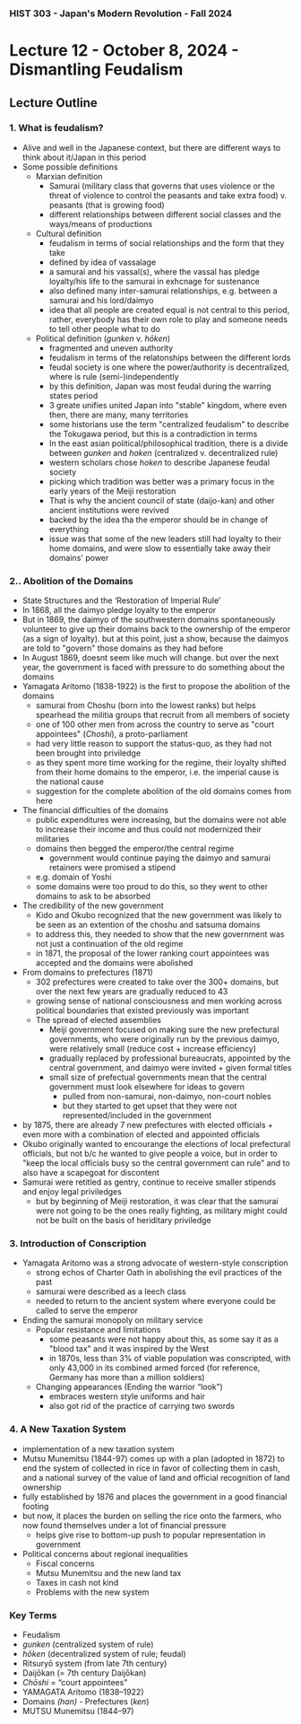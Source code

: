 ### HIST 303 - Japan's Modern Revolution - Fall 2024

[//]: <> (use `gqap` to force wrap text)
[//]: <> (use `:noa w` to save without autoformatting)

# Lecture 12 - October 8, 2024 - Dismantling Feudalism

## Lecture Outline

### 1. What is feudalism?

- Alive and well in the Japanese context, but there are different ways to think about it/Japan in
  this period
- Some possible definitions
  - Marxian definition
    - Samurai (military class that governs that uses violence or the threat of violence to control
      the peasants and take extra food) v. peasants (that is growing food)
    - different relationships between different social classes and the ways/means of productions
  - Cultural definition
    - feudalism in terms of social relationships and the form that they take
    - defined by idea of vassalage
    - a samurai and his vassal(s), where the vassal has pledge loyalty/his life to the samurai in
      exhcnage for sustenance
    - also defined many inter-samurai relationships, e.g. between a samurai and his lord/daimyo
    - idea that all people are created equal is not central to this period, rather, everybody has
      their own role to play and someone needs to tell other people what to do
  - Political definition (_gunken_ v. _hōken_)
    - fragmented and uneven authority
    - feudalism in terms of the relatonships between the different lords
    - feudal society is one where the power/authority is decentralized, where is rule
      (semi-)independently
    - by this definition, Japan was most feudal during the warring states period
    - 3 greate unifies united Japan into "stable" kingdom, where even then, there are many, many
      territories
    - some historians use the term "centralized feudalism" to describe the Tokugawa period, but this
      is a contradiction in terms
    - In the east asian political/philosophical tradition, there is a divide between _gunken_ and
      _hoken_ (centralized v. decentralized rule)
    - western scholars chose _hoken_ to describe Japanese feudal society
    - picking which tradition was better was a primary focus in the early years of the Meiji
      restoration
    - That is why the ancient council of state (daijo-kan) and other ancient institutions were
      revived
    - backed by the idea tha the emperor should be in change of everything
    - issue was that some of the new leaders still had loyalty to their home domains, and were slow
      to essentially take away their domains' power

### 2.. Abolition of the Domains

- State Structures and the ‘Restoration of Imperial Rule’
- In 1868, all the daimyo pledge loyalty to the emperor
- But in 1869, the daimyo of the southwestern domains spontaneously volunteer to give up their
  domains back to the ownership of the emperor (as a sign of loyalty). but at this point, just a show,
  because the daimyos are told to "govern" those domains as they had before
- In August 1869, doesnt seem like much will change. but over the next year, the government is faced
  with pressure to do something about the domains
- Yamagata Aritomo (1838-1922) is the first to propose the abolition of the domains
  - samurai from Choshu (born into the lowest ranks) but helps spearhead the militia groups that
    recruit from all members of society
  - one of 100 other men from across the country to serve as "court appointees" (_Choshi_), a
    proto-parliament
  - had very little reason to support the status-quo, as they had not been brought into
    priviledge
  - as they spent more time working for the regime, their loyalty shifted from their home domains
    to the emperor, i.e. the imperial cause is the national cause
  - suggestion for the complete abolition of the old domains comes from here
- The financial difficulties of the domains
  - public expenditures were increasing, but the domains were not able to increase their income and
    thus could not modernized their militaries
  - domains then begged the emperor/the central regime
    - government would continue paying the daimyo and samurai retainers were promised a stipend
  - e.g. domain of Yoshi
  - some domains were too proud to do this, so they went to other domains to ask to be absorbed
- The credibility of the new government
  - Kido and Okubo recognized that the new government was likely to be seen as an extention of the
    choshu and satsuma domains
  - to address this, they needed to show that the new government was not just a continuation of the
    old regime
  - in 1871, the proposal of the lower ranking court appointees was accepted and the domains were
    abolished
- From domains to prefectures (1871)
  - 302 prefectures were created to take over the 300+ domains, but over the next few years are
    gradually reduced to 43
  - growing sense of national consciousness and men working across political boundaries that existed
    previously was important
  - The spread of elected assemblies
    - Meiji government focused on making sure the new prefectural governments, who were originally
      run by the previous daimyo, were relatively small
      (reduce cost + increase efficiency)
    - gradually replaced by professional bureaucrats, appointed by the central government, and
      daimyo were invited + given formal titles
    - small size of prefectual governments mean that the central government must look elsewhere for
      ideas to govern
      - pulled from non-samurai, non-daimyo, non-court nobles
      - but they started to get upset that they were not represented/included in the government
- by 1875, there are already 7 new prefectures with elected officials + even more with a combination
  of elected and appointed officials
- Okubo originally wanted to encourange the elections of local prefectural officials, but not b/c he
  wanted to give people a voice, but in order to "keep the local officials busy so the central
  government can rule" and to also have a scapegoat for discontent
- Samurai were retitled as gentry, continue to receive smaller stipends and enjoy legal priviledges
  - but by beginning of Meiji restoration, it was clear that the samurai were not going to be the
    ones really fighting, as military might could not be built on the basis of heriditary priviledge

### 3. Introduction of Conscription

- Yamagata Aritomo was a strong advocate of western-style conscription
  - strong echos of Charter Oath in abolishing the evil practices of the past
  - samurai were described as a leech class
  - needed to return to the ancient system where everyone could be called to serve the emperor
- Ending the samurai monopoly on military service
  - Popular resistance and limitations
    - some peasants were not happy about this, as some say it as a "blood tax" and it was inspired
      by the West
    - in 1870s, less than 3% of viable population was conscripted, with only 43,000 in its combined
      armed forced (for reference, Germany has more than a million soldiers)
  - Changing appearances (Ending the warrior “look”)
    - embraces western style uniforms and hair
    - also got rid of the practice of carrying two swords

### 4. A New Taxation System

- implementation of a new taxation system
- Mutsu Munemitsu (1844-97) comes up with a plan (adopted in 1872) to end the system of collected in
  rice in favor of collecting them in cash, and a national survey of the value of land and official
  recognition of land ownership
- fully established by 1876 and places the government in a good financial footing
- but now, it places the burden on selling the rice onto the farmers, who now found themselves under
  a lot of financial pressure
  - helps give rise to bottom-up push to popular representation in government
- Political concerns about regional inequalities
  - Fiscal concerns
  - Mutsu Munemitsu and the new land tax
  - Taxes in cash not kind
  - Problems with the new system

### Key Terms

- Feudalism
- _gunken_ (centralized system of rule)
- _hōken_ (decentralized system of rule; feudal)
- Ritsuryō system (from late 7th century)
- Daijōkan (= 7th century Daijōkan)
- _Chōshi_ = “court appointees”
- YAMAGATA Aritomo (1838–1922)
- Domains _(han)_ - Prefectures (_ken_)
- MUTSU Munemitsu (1844–97)

